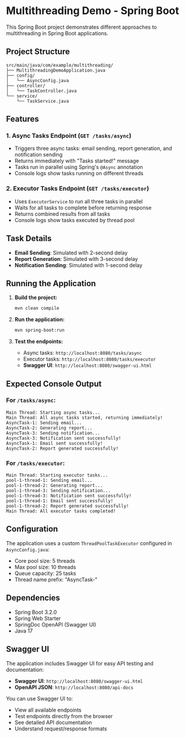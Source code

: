 # Multithreading Demo - Spring Boot

This Spring Boot project demonstrates different approaches to multithreading in Spring Boot applications.

## Project Structure

```
src/main/java/com/example/multithreading/
├── MultithreadingDemoApplication.java
├── config/
│   └── AsyncConfig.java
├── controller/
│   └── TaskController.java
└── service/
    └── TaskService.java
```

## Features

### 1. Async Tasks Endpoint (`GET /tasks/async`)
- Triggers three async tasks: email sending, report generation, and notification sending
- Returns immediately with "Tasks started!" message
- Tasks run in parallel using Spring's `@Async` annotation
- Console logs show tasks running on different threads

### 2. Executor Tasks Endpoint (`GET /tasks/executor`)
- Uses `ExecutorService` to run all three tasks in parallel
- Waits for all tasks to complete before returning response
- Returns combined results from all tasks
- Console logs show tasks executed by thread pool

## Task Details

- **Email Sending**: Simulated with 2-second delay
- **Report Generation**: Simulated with 3-second delay  
- **Notification Sending**: Simulated with 1-second delay

## Running the Application

1. **Build the project:**
   ```bash
   mvn clean compile
   ```

2. **Run the application:**
   ```bash
   mvn spring-boot:run
   ```

3. **Test the endpoints:**
   - Async tasks: `http://localhost:8080/tasks/async`
   - Executor tasks: `http://localhost:8080/tasks/executor`
   - **Swagger UI**: `http://localhost:8080/swagger-ui.html`

## Expected Console Output

### For `/tasks/async`:
```
Main Thread: Starting async tasks...
Main Thread: All async tasks started, returning immediately!
AsyncTask-1: Sending email...
AsyncTask-2: Generating report...
AsyncTask-3: Sending notification...
AsyncTask-3: Notification sent successfully!
AsyncTask-1: Email sent successfully!
AsyncTask-2: Report generated successfully!
```

### For `/tasks/executor`:
```
Main Thread: Starting executor tasks...
pool-1-thread-1: Sending email...
pool-1-thread-2: Generating report...
pool-1-thread-3: Sending notification...
pool-1-thread-3: Notification sent successfully!
pool-1-thread-1: Email sent successfully!
pool-1-thread-2: Report generated successfully!
Main Thread: All executor tasks completed!
```

## Configuration

The application uses a custom `ThreadPoolTaskExecutor` configured in `AsyncConfig.java`:
- Core pool size: 5 threads
- Max pool size: 10 threads
- Queue capacity: 25 tasks
- Thread name prefix: "AsyncTask-"

## Dependencies

- Spring Boot 3.2.0
- Spring Web Starter
- SpringDoc OpenAPI (Swagger UI)
- Java 17

## Swagger UI

The application includes Swagger UI for easy API testing and documentation:

- **Swagger UI**: `http://localhost:8080/swagger-ui.html`
- **OpenAPI JSON**: `http://localhost:8080/api-docs`

You can use Swagger UI to:
- View all available endpoints
- Test endpoints directly from the browser
- See detailed API documentation
- Understand request/response formats
